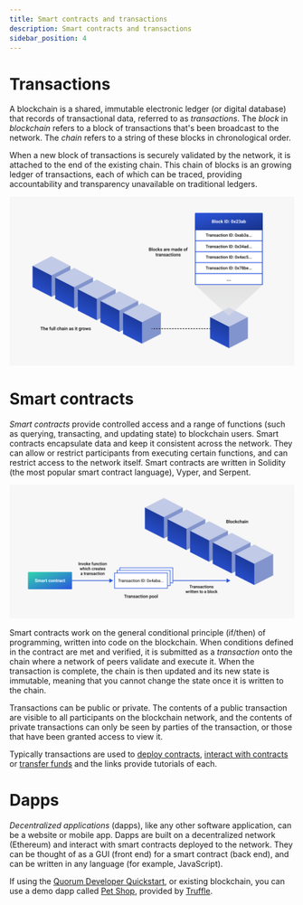```yaml
---
title: Smart contracts and transactions
description: Smart contracts and transactions
sidebar_position: 4
---
```


# Transactions

A blockchain is a shared, immutable electronic ledger (or digital database) that records of transactional data, referred to as _transactions_. The _block_ in _blockchain_ refers to a block of transactions that's been broadcast to the network. The _chain_ refers to a string of these blocks in chronological order.

When a new block of transactions is securely validated by the network, it is attached to the end of the existing chain. This chain of blocks is an growing ledger of transactions, each of which can be traced, providing accountability and transparency unavailable on traditional ledgers.

![Blockchain](../images/blockchain.png)

# Smart contracts

_Smart contracts_ provide controlled access and a range of functions (such as querying, transacting, and updating state) to blockchain users. Smart contracts encapsulate data and keep it consistent across the network. They can allow or restrict participants from executing certain functions, and can restrict access to the network itself. Smart contracts are written in Solidity (the most popular smart contract language), Vyper, and Serpent.

![Contracts](../images/smart-contract-tx.png)

Smart contracts work on the general conditional principle (if/then) of programming, written into code on the blockchain. When conditions defined in the contract are met and verified, it is submitted as a _transaction_ onto the chain where a network of peers validate and execute it. When the transaction is complete, the chain is then updated and its new state is immutable, meaning that you cannot change the state once it is written to the chain.

Transactions can be public or private. The contents of a public transaction are visible to all participants on the blockchain network, and the contents of private transactions can only be seen by parties of the transaction, or those that have been granted access to view it.

Typically transactions are used to [deploy contracts](../tutorials/contracts/deploying-contracts.md), [interact with contracts](../tutorials/contracts/calling-contract-functions.md) or [transfer funds](../tutorials/contracts/account-funds-transfers.md) and the links provide tutorials of each.

# Dapps

_Decentralized applications_ (dapps), like any other software application, can be a website or mobile app. Dapps are built on a decentralized network (Ethereum) and interact with smart contracts deployed to the network. They can be thought of as a GUI (front end) for a smart contract (back end), and can be written in any language (for example, JavaScript).

If using the [Quorum Developer Quickstart](../tutorials/quickstart-index.md), or existing blockchain, you can use a demo dapp called [Pet Shop](https://docs.goquorum.consensys.net/en/latest/Tutorials/Quorum-Dev-Quickstart/Using-the-Quickstart/#smart-contract-and-dapp-usage), provided by [Truffle](https://trufflesuite.com/tutorial).
